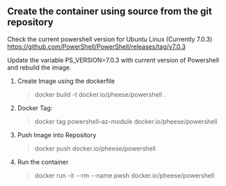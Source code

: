 ## Create the container using source from the git repository

Check the current powershell version for Ubuntu Linux (Currently 7.0.3)
https://github.com/PowerShell/PowerShell/releases/tag/v7.0.3

Update the variable PS_VERSION=7.0.3 with current version of Powershell and rebuild the image.

1. Create Image using the dockerfile
    > docker build -t docker.io/pheese/powershell .

2. Docker Tag:
    >docker tag powershell-az-module docker.io/pheese/powershell

3. Push Image into Repository
    >docker push docker.io/pheese/powershell

4. Run the container
    >docker run -it --rm --name pwsh docker.io/pheese/powershell
